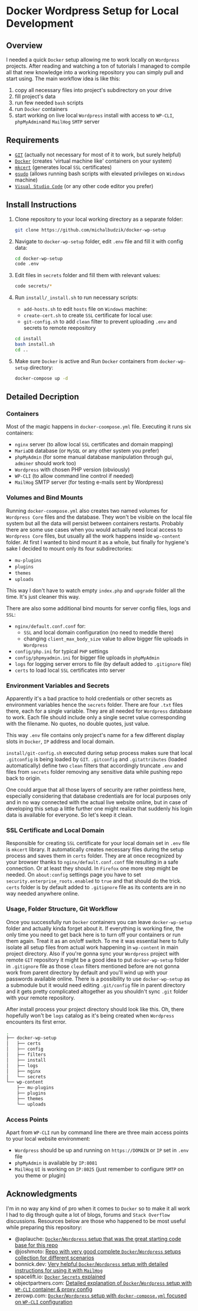# Docker Wordpress Setup for Local Development

## Overview

I needed a quick `Docker` setup allowing me to work locally on `Wordpress` projects. After reading and watching a ton of tutorials I managed to compile all that new knowledge into a working repository you can simply pull and start using. The main workflow idea is like this:

1. copy all necessary files into project's subdirectory on your drive
2. fill project's data
3. run few needed `bash` scripts
4. run `Docker` containers
5. start working on live local `Wordpress` install with access to `WP-CLI`, `phpMyAdmin`and `MailHog` `SMTP` server  

## Requirements

- [`GIT`](https://git-scm.com/downloads) (actually not necessary for most of it to work, but surely helpful)
- [`Docker`](https://www.docker.com/products/docker-desktop/) (creates 'virtual machine like' containers on your system)
- [`mkcert`](https://mkcert.dev) (generates local `SSL` certificates)
- [`gsudo`](https://gerardog.github.io/gsudo) (allows running bash scripts with elevated privileges on `Windows` machine)
- [`Visual Studio Code`](https://code.visualstudio.com/) (or any other code editor you prefer)

## Install Instructions

1. Clone repository to your local working directory as a separate folder:

   ```bash
   git clone https://github.com/michalbudzik/docker-wp-setup
   ```

2. Navigate to `docker-wp-setup` folder, edit `.env` file and fill it with config data:

   ```bash
   cd docker-wp-setup
   code .env
   ```

3. Edit files in `secrets` folder and fill them with relevant values:

   ```bash
   code secrets/*
   ```

4. Run `install/_install.sh` to run necessary scripts:
   - `add-hosts.sh` to edit `hosts` file on `Windows` machine:
   - `create-cert.sh` to create `SSL` certificate for local use:
   - `git-config.sh` to add `clean` filter to prevent uploading `.env` and secrets to remote reepository
   
   ```bash
   cd install
   bash install.sh
   cd ..
   ```

5. Make sure `Docker` is active and Run `Docker` containers from `docker-wp-setup` directory:

   ```bash
   docker-compose up -d
   ```

## Detailed Decription

### Containers

Most of the magic happens in `docker-coompose.yml` file. Executing it runs six containers:

- `nginx` server (to allow local `SSL` certificates and domain mapping)
- `MariaDB` database (or `MySQL` or any other system you prefer) 
- `phpMyAdmin` (for some manual database manipulation through gui, `adminer` should work too)
- `Wordpress` with chosen PHP version (obviously)
- `WP-CLI` (to allow command line control if needed)
- `MailHog` SMTP server (for testing e-mails sent by Wordpress)

### Volumes and Bind Mounts

Running `docker-coompose.yml` also creates two named volumes for `Wordpress Core` files and the database. They won't be visible on the local file system but all the data will persist between containers restarts. Probably there are some use cases when you would actually need local access to `Wordpress Core` files, but usually all the work happens inside `wp-content` folder. At first I wanted to bind mount it as a whole, but finally for hygiene's sake I decided to mount only its four subdirectories:

- `mu-plugins`
- `plugins`
- `themes`
- `uploads`

This way I don't have to watch empty `index.php` and `upgrade` folder all the time. It's just cleaner this way.

There are also some additional bind mounts for server config files, logs and `SSL`:

- `nginx/default.conf.conf` for: 
   - `SSL` and local domain configuration (no need to meddle there)
   - changing `client_max_body_size` value to allow bigger file uploads in `Wordpress`
- `config/php.ini` for typical `PHP` settings
- `config/phpmyadmin.ini` for bigger file uploads in `phpMyAdmin`
- `logs` for logging server errors to file (by default added to `.gitignore` file)
- `certs` to load local `SSL` certificates into server 

### Environment Variables and Secrets

Apparently it's a bad practice to hold credentials or other secrets as environment variables hence the `secrets` folder. There are four `.txt` files there, each for a single variable. They are all needed for `Wordpress` database to work. Each file should include only a single secret value corresponding with the filename. No quotes, no double quotes, just value. 

This way `.env` file contains only project's name for a few different display slots in `Docker`, `IP` address and local domain.

`install/git-config.sh` executed during setup process makes sure that local `.gitconfig` is being loaded by `GIT`. `.gitconfig` and `.gitattributes` (loaded automatically) define two `clean` filters that accordingly truncate `.env` and files from `secrets` folder removing any sensitive data while pushing repo back to origin.

One could argue that all those layers of security are rather pointless here, especially considering that database credentials are for local purposes only and in no way connected with the actual live website online, but in case of developing this setup a little further one might realize that suddenly his login data is available for everyone. So let's keep it clean.  

### SSL Certificate and Local Domain 

Responsible for creating `SSL` certificate for your local domain set in `.env` file is `mkcert` library. It automatically creates necessary files during the setup process and saves them in `certs` folder. They are at once recognized by your browser thanks to `nginx/default.conf.conf` file resulting in a safe connection. Or at least they should. In `Firefox` one more step might be needed. On `about:config` settings page you have to set `security.enterprise_roots.enabled` to `true` and that should do the trick. `certs` folder is by default added to `.gitignore` file as its contents are in no way needed anywhere online.  

### Usage, Folder Structure, Git Workflow

Once you successfully run `Docker` containers you can leave `docker-wp-setup` folder and actually kinda forget about it. If everything is working fine, the only time you need to get back here is to turn off your containers or run them again. Treat it as an on/off switch. To me it was essential here to fully isolate all setup files from actual work happening in `wp-content` in main project directory. Also if you're gonna sync your `Wordpress` project with remote `GIT` repository it might be a good idea to put `docker-wp-setup` folder in `.gitignore` file as those `clean` filters mentioned before are not gonna work from parent directory by default and you'll wind up with your passwords available online. There is a possibility to use `docker-wp-setup` as a submodule but it would need editing `.git/config` file in parent directory and it gets pretty complicated altogether as you shouldn't sync `.git` folder with your remote repository.  

After install process your project directory should look like this. Oh, there hopefully won't be `logs` catalog as it's being created when `Wordpress` encounters its first error. 

```bash
.
├── docker-wp-setup
│   ├── certs
│   ├── config
│   ├── filters
│   ├── install
│   ├── logs
│   ├── nginx
│   └── secrets
└── wp-content
    ├── mu-plugins
    ├── plugins
    ├── themes
    └── uploads
```

### Access Points

Apart from `WP-CLI` run by command line there are three main access points to your local website environment:
- `Wordpress` should be up and running on `https://DOMAIN` or `IP` set in `.env` file
- `phpMyAdmin` is available by `IP:8081`
- `MailHog` `UI` is working on `IP:8025` (just remember to configure `SMTP` on you theme or plugin)

## Acknowledgments

I'm in no way any kind of pro when it comes to `Docker` so to make it all work I had to dig through quite a lot of blogs, forums and `Stack Overflow` discussions. Resources below are those who happened to be most useful while preparing this repository:

- @aplauche: [`Docker`/`Wordpress` setup that was the great starting code base for this repo](https://github.com/aplauche/docker-wordpress-local)
- @joshmoto: [Repo with very good complete `Docker`/`Wordpress` setups collection for different scenarios](https://github.com/joshmoto/docker-wordpress-meetup-demo)
- bonnick.dev: [Very helpful `Docker`/`Wordpress` setup with detailed instructions for using it with `MailHog`](https://bonnick.dev/posts/developing-wordpress-with-docker)
- spacelift.io: [`Docker` `Secrets` explained](https://spacelift.io/blog/docker-secrets)
- objectpartners.com: [Detailed explanation of `Docker`/`Wordpress` setup with `WP-CLI` container & proxy config](https://objectpartners.com/2020/09/01/local-wordpress-development-with-docker/)
- zerowp.com: [`Docker`/`Wordpress` setup with `docker-compose.yml` focused on `WP-CLI` configuration](https://zerowp.com/wordpress-and-docker/)




